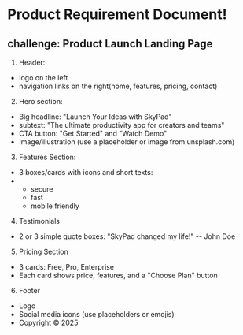 # Product Requirement Document!

## challenge: Product Launch Landing Page


1. Header:

- logo on the left
- navigation links on the right(home, features, pricing, contact)


2. Hero section:

- Big headline: "Launch Your Ideas with SkyPad"
- subtext: "The ultimate productivity app for creators and teams"
- CTA button: "Get Started" and "Watch Demo"
- Image/illustration (use a placeholder or image from unsplash.com)


3. Features Section:

- 3 boxes/cards with icons and short texts:
- - secure
  - fast
  - mobile friendly


4. Testimonials

- 2 or 3 simple quote boxes: "SkyPad changed my life!" -- John Doe


5. Pricing Section

- 3 cards: Free, Pro, Enterprise
- Each card shows price, features, and a "Choose Plan" button


6. Footer

- Logo
- Social media icons (use placeholders or emojis)
- Copyright © 2025